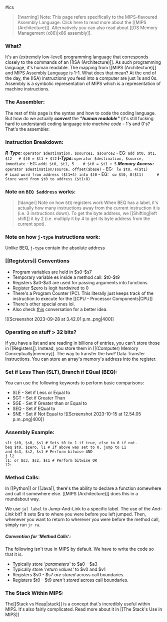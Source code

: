 #ics

> [!warning] Note:
> This page refers specifically to the MIPS-flavoured Assembly Language. Click here to read more about the [[MIPS (Architecture)]]. Alternatively you can also read about [[OS Memory Management (x86)|x86 assembly]].
### What?
It's an (extremely low-level) programming language that corresponds closely to the commands of an [[ISA (Architecture)]]. As such programming language, it's human readable. The mapping from [[MIPS (Architecture)]] and MIPS Assembly Language is 1-1. What does that mean? At the end of the day, the (ISA) instructions you feed into a computer are just 1s and 0s. Assembly is a symbolic representation of MIPS which is a representation of machine instructions. 

### The Assembler:
The rest of this page is the syntax and how to code the coding language. But how do we actually ***convert*** the ***"human readable"*** (it's still fucking hard to understand) coding language *into machine code* - 1's and 0's? That's the assembler. 

### Instruction Breakdown:
***R-Type:*** `operator $destination, $source1, $source2`
	- EG: `add $t0, $t1, $t2   # $t0 = $t1 + $t2`
***I-Type:*** `operator $destination, $source, immediate`
	- EG: `addi $t0, $t1, 5    # $t0 = $t1 + 5`
***Memory Access:*** `operator $destination/source, offset($base)`
	- EG: ` lw $t0, 4($t1)      # Load word from address ($t1+4) into $t0`
	- EG: ` sw $t0, 8($t1)      # Store word from $t0 to address ($t1+8)`

### Note on `BEQ $address` works:
> [!danger] Note on how `BEQ` registers work
> When BEQ has a label, it's actually how many instructions away from the current instruction it is (i.e. 3 instructions down). To get the byte address, we [[Shifting|left shift]] it by 2 (i.e. multiply it by 4 to get its byte address from the current spot). 

### Note on how `j-type` instructions work:
Unlike BEQ, `j-type` contain the absolute address 

### [[Registers]] Conventions
- Program variables are held in \$s0-$s7
- Temporary variable es inside a method call: \$t0-$t9
- Registers \$a0-$a3 are used for passing arguments into functions.
- Register $zero is legit hardwired to 0
- There's a Program Counter (PC). This literally just keeps track of the instruction to execute for the [[CPU - Processor Components|CPU]]
- There's other special ones lol. 
- Also check [this](https://chat.openai.com/share/2090904c-2f27-4215-83fe-efc9d1b6be9f) conversation for a better idea. 
 
![[Screenshot 2023-09-28 at 3.42.01 p.m..png|400]]


### Operating on stuff > 32 bits? 
If you have a list and are reading in billions of entries, you can't store those in [[Registers]]. Instead, you store them in [[(Computer) Memory Conceptually|memory]]. The way to transfer the two? Data Transfer Instructions. You can store an array's memory's address into the register. 

### Set if Less Than (SLT), Branch if EQual (BEQ):
You can use the following keywords to perform basic comparisons:
- SLE - Set if Less or Equal to
- SGT - Set if Greater Than
- SGE - Set if Greater than or Equal to
- SEQ - Set if EQual to
- SNE - Set if Not Equal to
![[Screenshot 2023-10-15 at 12.54.05 p.m..png|400]]

### Assembly Example:
```Assembly
slt $t0, $s0, $s1 # Sets t0 to 1 if true, else to 0 if not.
beq $t0, $zero, l1 # If above was set to 0, jump to L1
and $s3, $s2, $s1 # Perform bitwise AND 
j l2 
l1: or $s3, $s2, $s1 # Perform bitwise OR
l2:
```

### Method Calls:
In [[Python]] or [[Java]], there's the ability to declare a function somewhere and call it somewhere else. [[MIPS (Architecture)]] does this in a roundabout way. 

We use `jal label` to Jump-And-Link to a specific label. The use of the *And-Link* bit? It sets \$ra to where you were before you left jumped. Then, whenever you want to return to wherever you were before the method call, simply run `jr ra`.

##### Convention for 'Method Calls':
The following isn't true in MIPS by default. We have to write the code so that it is. 
- Typically store *'parameters'* to \$a0 - $a3
- Typically store *'return values'* to $v0 and $v1
- Registers $s0 - $s7 *are stored* across call boundaries.
- Registers $t0 - $t9 *aren't stored* across call boundaries. 

### The Stack Within MIPS:
The[[Stack vs Heap|stack]] is a concept that's incredibly useful within MIPS. It's also fairly complicated. Read more about it in [[The Stack's Use in MIPS]]

